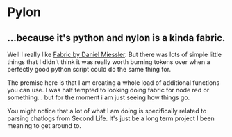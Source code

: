 # Pylon
## ...because it's python and nylon is a kinda fabric.

Well I really like [Fabric by Daniel Miessler](https://github.com/danielmiessler/fabric). But there was lots of simple little things that I didn't think it was really worth burning tokens over when a perfectly good python script could do the same thing for.

The premise here is that I am creating a whole load of additional functions you can use. I was half tempted to looking doing fabric for node red or something... but for the moment i am just seeing how things go.

You might notice that a lot of what I am doing is specifically related to parsing chatlogs from Second Life. It's just be a long term project I been meaning to get around to.

